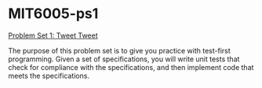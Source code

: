 # MIT6005-ps1 
<a href="ocw.mit.edu/ans7870/6/6.005/s16/psets/ps1/">Problem Set 1: Tweet Tweet</a>

The purpose of this problem set is to give you practice with test-first programming. 
Given a set of specifications, you will write unit tests that check for compliance with the specifications, 
and then implement code that meets the specifications.
